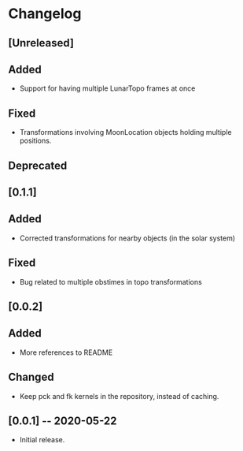 # Changelog

## [Unreleased]

## Added
- Support for having multiple LunarTopo frames at once

## Fixed
- Transformations involving MoonLocation objects holding multiple positions.

## Deprecated

## [0.1.1]

## Added
- Corrected transformations for nearby objects (in the solar system)

## Fixed
- Bug related to multiple obstimes in topo transformations

## [0.0.2]

## Added
- More references to README

## Changed
- Keep pck and fk kernels in the repository, instead of caching.

## [0.0.1] -- 2020-05-22
- Initial release.
